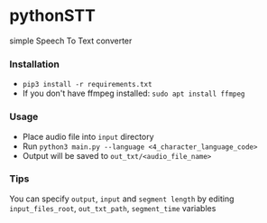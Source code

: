 # pythonSTT
simple Speech To Text converter

### Installation
- `pip3 install -r requirements.txt`
- If you don't have ffmpeg installed: `sudo apt install ffmpeg`

### Usage
- Place audio file into `input` directory
- Run `python3 main.py --language <4_character_language_code>`
- Output will be saved to `out_txt/<audio_file_name>`

### Tips
You can specify `output`, `input` and `segment length` by editing 
`input_files_root`, `out_txt_path`, `segment_time` variables
